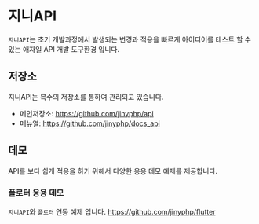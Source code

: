 # 지니API
`지니API`는 초기 개발과정에서 발생되는 변경과 적용을 빠르게 아이디어를 테스트 할 수 있는 애자일 API 개발 도구환경 입니다.



## 저장소
지니API는 복수의 저장소를 통하여 관리되고 있습니다.
* 메인저장소: https://github.com/jinyphp/api
* 메뉴얼: https://github.com/jinyphp/docs_api

## 데모
API를 보다 쉽게 적용을 하기 위해서 다양한 응용 데모 예제를 제공합니다.

### 플로터 응용 데모
`지니API`와 `플로터` 연동 예제 입니다.
https://github.com/jinyphp/flutter
